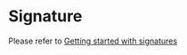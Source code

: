 # Signature
Please refer to [Getting started with signatures](https://support.signicat.com/display/S2/Getting+started+with+signatures)
